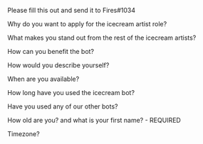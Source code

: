Please fill this out and send it to Fires#1034

Why do you want to apply for the icecream artist role?

What makes you stand out from the rest of the icecream artists?

How can you benefit the bot?

How would you describe yourself?

When are you available?

How long have you used the icecream bot?

Have you used any of our other bots?

How old are you? and what is your first name? - REQUIRED

Timezone?
